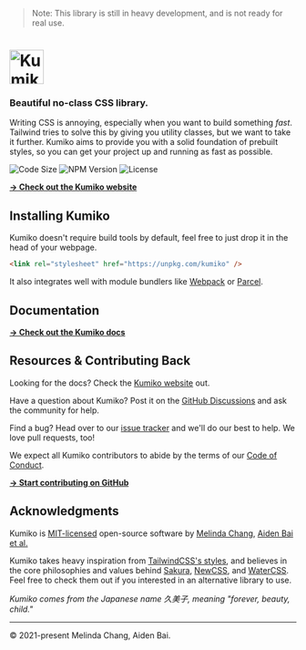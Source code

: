 > Note: This library is still in heavy development, and is not ready for real use.

# <img src="https://raw.githubusercontent.com/melindachang/kumiko/master/.github/assets/logo.svg" height="60" alt="Kumiko Logo" />

### Beautiful no-class CSS library.

Writing CSS is annoying, especially when you want to build something _fast_. Tailwind tries to solve this by giving you utility classes, but we want to take it further. Kumiko aims to provide you with a solid foundation of prebuilt styles, so you can get your project up and running as fast as possible.

![Code Size](https://badgen.net/badgesize/brotli/https/unpkg.com/kumiko?color=EE3F86&labelColor=1D1E32&style=flat-square&label=size) ![NPM Version](https://img.shields.io/npm/v/kumiko?color=EE3F86&labelColor=1D1E32&style=flat-square) ![License](https://badgen.net/github/license/melindachang/kumiko?color=EE3F86&labelColor=1D1E32&style=flat-square)

[**→ Check out the Kumiko website**](https://kumikocss.netlify.app/)

## Installing Kumiko

Kumiko doesn't require build tools by default, feel free to just drop it in the head of your webpage.

```html
<link rel="stylesheet" href="https://unpkg.com/kumiko" />
```

It also integrates well with module bundlers like [Webpack](https://webpack.js.org/) or [Parcel](https://parceljs.org/).

## Documentation

[**→ Check out the Kumiko docs**](https://kumikocss.netlify.app/docs)

## Resources & Contributing Back

Looking for the docs? Check the [Kumiko website](https://kumikocss.netlify.app/) out.

Have a question about Kumiko? Post it on the [GitHub Discussions](https://github.com/melindachang/kumiko/discussions) and ask the community for help.

Find a bug? Head over to our [issue tracker](https://github.com/melindachang/kumiko/issues) and we'll do our best to help. We love pull requests, too!

We expect all Kumiko contributors to abide by the terms of our [Code of Conduct](https://github.com/melindachang/kumiko/blob/master/.github/CODE_OF_CONDUCT.md).

[**→ Start contributing on GitHub**](https://github.com/melindachang/kumiko/blob/master/.github/CONTRIBUTING.md)

## Acknowledgments

Kumiko is [MIT-licensed](LICENSE) open-source software by [Melinda Chang](https://github.com/melindachang), [Aiden Bai](https://github.com/melindachang) [et al.](https://github.com/melindachang/kumiko/graphs/contributors)

Kumiko takes heavy inspiration from [TailwindCSS's styles](https://tailwindcss.com/), and believes in the core philosophies and values behind [Sakura](https://github.com/oxalorg/sakura), [NewCSS](https://newcss.net/), and [WaterCSS](https://watercss.kognise.dev/). Feel free to check them out if you interested in an alternative library to use.

_Kumiko comes from the Japanese name 久美子, meaning "forever, beauty, child."_

---

© 2021-present Melinda Chang, Aiden Bai.
